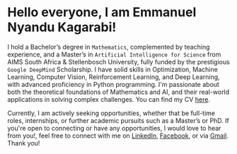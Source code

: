 # Hello everyone, I am Emmanuel Nyandu Kagarabi!

I hold a Bachelor’s degree in `Mathematics`, complemented by teaching experience, and a Master’s in `Artificial Intelligence for Science` from AIMS South Africa & Stellenbosch University, fully funded by the prestigious `Google DeepMind` Scholarship. I have solid skills in Optimization, Machine Learning, Computer Vision, Reinforcement Learning, and Deep Learning, with advanced proficiency in Python programming. I'm passionate about both the theoretical foundations of Mathematics and AI, and their real-world applications in solving complex challenges. You can find my CV [here](https://github.com/emmanuelnyandukagarabi/Curriculum-Vitae).

Currently, I am actively seeking opportunities, whether that be full-time roles, internships, or further academic pursuits such as a Master’s or PhD. If you're open to connecting or have any opportunities, I would love to hear from you!, feel free to connect with me on [LinkedIn](https://www.linkedin.com/in/emmanuel-nyandu-kagarabi-5410a4304/), [Facebook](https://www.facebook.com/emmanuel.kagarabi), or via [Gmail](emmanuelnk@aims.ac.za). Thank you!
